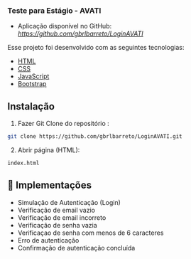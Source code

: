 ### Teste para Estágio - AVATI

- Aplicação disponível no GitHub: *https://github.com/gbrlbarreto/LoginAVATI*

Esse projeto foi desenvolvido com as seguintes tecnologias:

- [HTML](#)
- [CSS](#)
- [JavaScript](#)
- [Bootstrap](https://getbootstrap.com/docs/5.3/getting-started/introduction/)

## Instalação

1. Fazer Git Clone do repositório :
```bash
git clone https://github.com/gbrlbarreto/LoginAVATI.git
```

2. Abrir página (HTML):
```bash
index.html
```

## 🔖 Implementações

- Simulação de Autenticação (Login)
- Verificação de email vazio
- Verificação de email incorreto
- Verificação de senha vazia
- Verificaçao de senha com menos de 6 caracteres
- Erro de autenticação
- Confirmação de autenticação concluída